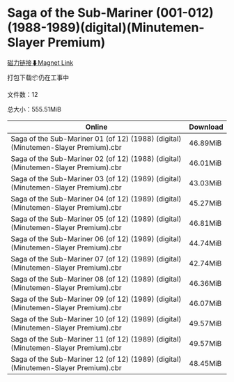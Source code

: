 # Saga of the Sub-Mariner (001-012)(1988-1989)(digital)(Minutemen-Slayer Premium)

[磁力链接⬇Magnet Link](magnet:?xt=urn:btih:824886040c23fbc34b33292b09e191a2f137e3de&dn=Saga%20of%20the%20Sub-Mariner%20%28001-012%29%281988-1989%29%28digital%29%28Minutemen-Slayer%20Premium%29)

打包下载📦仍在工事中

文件数：12

总大小：555.51MiB

Online | Download
--- | ---
Saga of the Sub-Mariner 01 (of 12) (1988) (digital) (Minutemen-Slayer Premium).cbr | 46.89MiB
Saga of the Sub-Mariner 02 (of 12) (1988) (digital) (Minutemen-Slayer Premium).cbr | 46.01MiB
Saga of the Sub-Mariner 03 (of 12) (1989) (digital) (Minutemen-Slayer Premium).cbr | 43.03MiB
Saga of the Sub-Mariner 04 (of 12) (1989) (digital) (Minutemen-Slayer Premium).cbr | 45.27MiB
Saga of the Sub-Mariner 05 (of 12) (1989) (digital) (Minutemen-Slayer Premium).cbr | 46.81MiB
Saga of the Sub-Mariner 06 (of 12) (1989) (digital) (Minutemen-Slayer Premium).cbr | 44.74MiB
Saga of the Sub-Mariner 07 (of 12) (1989) (digital) (Minutemen-Slayer Premium).cbr | 42.74MiB
Saga of the Sub-Mariner 08 (of 12) (1989) (digital) (Minutemen-Slayer Premium).cbr | 46.36MiB
Saga of the Sub-Mariner 09 (of 12) (1989) (digital) (Minutemen-Slayer Premium).cbr | 46.07MiB
Saga of the Sub-Mariner 10 (of 12) (1989) (digital) (Minutemen-Slayer Premium).cbr | 49.57MiB
Saga of the Sub-Mariner 11 (of 12) (1989) (digital) (Minutemen-Slayer Premium).cbr | 49.57MiB
Saga of the Sub-Mariner 12 (of 12) (1989) (digital) (Minutemen-Slayer Premium).cbr | 48.45MiB